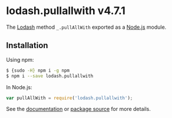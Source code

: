 # lodash.pullallwith v4.7.1

The [Lodash](https://lodash.com/) method `_.pullAllWith` exported as a [Node.js](https://nodejs.org/) module.

## Installation

Using npm:
```bash
$ {sudo -H} npm i -g npm
$ npm i --save lodash.pullallwith
```

In Node.js:
```js
var pullAllWith = require('lodash.pullallwith');
```

See the [documentation](https://lodash.com/docs#pullAllWith) or [package source](https://github.com/lodash/lodash/blob/4.7.1-npm-packages/lodash.pullallwith) for more details.
